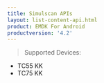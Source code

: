 ```yaml
---
title: Simulscan APIs
layout: list-content-api.html
product: EMDK For Android
productversion: '4.2'
---
```

>Supported Devices:
* TC55 KK
* TC75 KK










